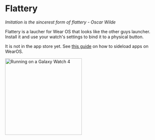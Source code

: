 #  Flattery

_Imitation is the sincerest form of flattery - Oscar Wilde_


Flattery is a laucher for Wear OS that looks like the other guys launcher. Install it and use your watch's settings to bind it to a physical button.

It is not in the app store yet. See [this guide](https://www.reddit.com/r/WearOS/comments/p1l9of/how_to_install_apps_on_wear_os_all_methods/) on how to sideload apps on WearOS.

<img src="https://github.com/agronick/Flattery/assets/2042303/c9ac9c51-7ba8-42c3-8e47-1c4e8c18b1ea" alt="Running on a Galaxy Watch 4" width="250"/>
